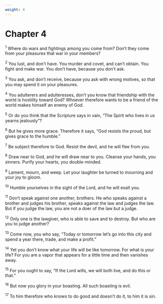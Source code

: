 ```yaml
---
weight: 4
---
```


# Chapter 4

<sup>1</sup> Where do wars and fightings among you come from? Don’t they come from your pleasures that war in your members? 

<sup>2</sup> You lust, and don’t have. You murder and covet, and can’t obtain. You fight and make war. You don’t have, because you don’t ask. 

<sup>3</sup> You ask, and don’t receive, because you ask with wrong motives, so that you may spend it on your pleasures. 

<sup>4</sup> You adulterers and adulteresses, don’t you know that friendship with the world is hostility toward God? Whoever therefore wants to be a friend of the world makes himself an enemy of God. 

<sup>5</sup> Or do you think that the Scripture says in vain, “The Spirit who lives in us yearns jealously”? 

<sup>6</sup> But he gives more grace. Therefore it says, “God resists the proud, but gives grace to the humble.” 

<sup>7</sup> Be subject therefore to God. Resist the devil, and he will flee from you. 

<sup>8</sup> Draw near to God, and he will draw near to you. Cleanse your hands, you sinners. Purify your hearts, you double-minded. 

<sup>9</sup> Lament, mourn, and weep. Let your laughter be turned to mourning and your joy to gloom. 

<sup>10</sup> Humble yourselves in the sight of the Lord, and he will exalt you. 

<sup>11</sup> Don’t speak against one another, brothers. He who speaks against a brother and judges his brother, speaks against the law and judges the law. But if you judge the law, you are not a doer of the law but a judge. 

<sup>12</sup> Only one is the lawgiver, who is able to save and to destroy. But who are you to judge another? 

<sup>13</sup> Come now, you who say, “Today or tomorrow let’s go into this city and spend a year there, trade, and make a profit.” 

<sup>14</sup> Yet you don’t know what your life will be like tomorrow. For what is your life? For you are a vapor that appears for a little time and then vanishes away. 

<sup>15</sup> For you ought to say, “If the Lord wills, we will both live, and do this or that.” 

<sup>16</sup> But now you glory in your boasting. All such boasting is evil. 

<sup>17</sup> To him therefore who knows to do good and doesn’t do it, to him it is sin. 


